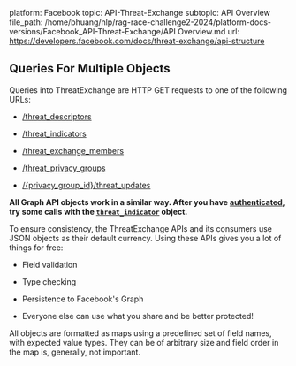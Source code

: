 platform: Facebook
topic: API-Threat-Exchange
subtopic: API Overview
file_path: /home/bhuang/nlp/rag-race-challenge2-2024/platform-docs-versions/Facebook_API-Threat-Exchange/API Overview.md
url: https://developers.facebook.com/docs/threat-exchange/api-structure


## Queries For Multiple Objects

Queries into ThreatExchange are HTTP GET requests to one of the following URLs:

* [/threat\_descriptors](https://developers.facebook.com/docs/threat-exchange/reference/apis/threat-descriptors)
    
* [/threat\_indicators](https://developers.facebook.com/docs/threat-exchange/reference/apis/threat-indicators)
    
* [/threat\_exchange\_members](https://developers.facebook.com/docs/threat-exchange/reference/apis/threat-exchange-members)
    
* [/threat\_privacy\_groups](https://developers.facebook.com/docs/threat-exchange/reference/apis/threat-privacy-groups)
    
* [/{privacy\_group\_id}/threat\_updates](https://developers.facebook.com/docs/threat-exchange/reference/apis/threat-updates)
    

**All Graph API objects work in a similar way. After you have [authenticated](https://developers.facebook.com/docs/threat-exchange/getting-started), try some calls with the [`threat_indicator`](https://developers.facebook.com/docs/threat-exchange/reference/apis/threat-indicator) object.**

To ensure consistency, the ThreatExchange APIs and its consumers use JSON objects as their default currency. Using these APIs gives you a lot of things for free:

* Field validation
    
* Type checking
    
* Persistence to Facebook's Graph
    
* Everyone else can use what you share and be better protected!
    

All objects are formatted as maps using a predefined set of field names, with expected value types. They can be of arbitrary size and field order in the map is, generally, not important.